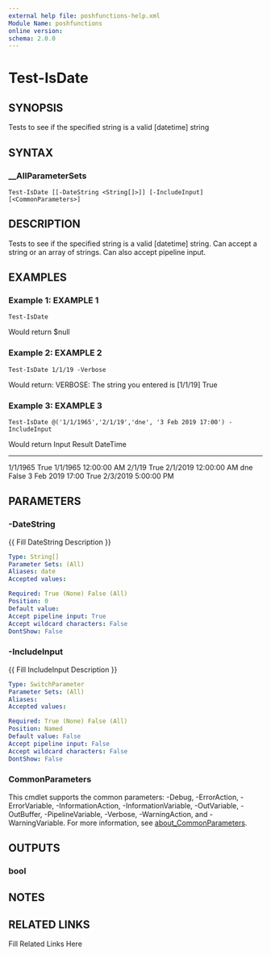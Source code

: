 ```yaml
---
external help file: poshfunctions-help.xml
Module Name: poshfunctions
online version: 
schema: 2.0.0
---
```


# Test-IsDate

## SYNOPSIS

Tests to see if the specified string is a valid [datetime] string

## SYNTAX

### __AllParameterSets

```
Test-IsDate [[-DateString <String[]>]] [-IncludeInput] [<CommonParameters>]
```

## DESCRIPTION

Tests to see if the specified string is a valid [datetime] string.
Can accept a string or an array of strings.
Can also accept pipeline input.


## EXAMPLES

### Example 1: EXAMPLE 1

```
Test-IsDate
```

Would return $null





### Example 2: EXAMPLE 2

```
Test-IsDate 1/1/19 -Verbose
```

Would return:
VERBOSE: The string you entered is [1/1/19]
True





### Example 3: EXAMPLE 3

```
Test-IsDate @('1/1/1965','2/1/19','dne', '3 Feb 2019 17:00') -IncludeInput
```

Would return
Input            Result DateTime
-----            ------ --------
1/1/1965           True 1/1/1965 12:00:00 AM
2/1/19             True 2/1/2019 12:00:00 AM
dne               False
3 Feb 2019 17:00   True 2/3/2019 5:00:00 PM






## PARAMETERS

### -DateString

{{ Fill DateString Description }}

```yaml
Type: String[]
Parameter Sets: (All)
Aliases: date
Accepted values: 

Required: True (None) False (All)
Position: 0
Default value: 
Accept pipeline input: True
Accept wildcard characters: False
DontShow: False
```

### -IncludeInput

{{ Fill IncludeInput Description }}

```yaml
Type: SwitchParameter
Parameter Sets: (All)
Aliases: 
Accepted values: 

Required: True (None) False (All)
Position: Named
Default value: False
Accept pipeline input: False
Accept wildcard characters: False
DontShow: False
```


### CommonParameters

This cmdlet supports the common parameters: -Debug, -ErrorAction, -ErrorVariable, -InformationAction, -InformationVariable, -OutVariable, -OutBuffer, -PipelineVariable, -Verbose, -WarningAction, and -WarningVariable. For more information, see [about_CommonParameters](http://go.microsoft.com/fwlink/?LinkID=113216).

## OUTPUTS

### bool


## NOTES



## RELATED LINKS

Fill Related Links Here

